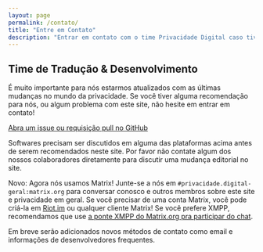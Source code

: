 ```yaml
---
layout: page
permalink: /contato/
title: "Entre em Contato"
description: "Entrar em contato com o time Privacidade Digital caso tiver alguma dúvida ou estiver com algum problema."
---
```


## Time de Tradução & Desenvolvimento

É muito importante para nós estarmos atualizados com as últimas mudanças no mundo da privacidade. Se você tiver alguma recomendação para nós, ou algum problema com este site, não hesite em entrar em contato!

[<i class="fab fa-github"></i> Abra um issue ou requisição pull no GitHub](https://github.com/PrivacidadeDigital/privacidade.digital/issues)

Softwares precisam ser discutidos em alguma das plataformas acima antes de serem recomendados neste site. Por favor não contate algum dos nossos colaboradores diretamente para discutir uma mudança editorial no site.

<span class="text-success"><i class="fas fa-comment"></i> Novo:</span> Agora nós usamos Matrix! Junte-se a nós em `#privacidade.digital-geral:matrix.org` para conversar conosco e outros membros sobre este site e privacidade em geral. Se você precisar de uma conta Matrix, você pode criá-la em [Riot.im](https://riot.im/) ou qualquer cliente Matrix! Se você prefere XMPP, recomendamos que use [a ponte XMPP do Matrix.org pra participar do chat](https://conversations.im/j/%23privacidade.digital-geral%23matrix.org@bridge.xmpp.matrix.org).

Em breve serão adicionados novos métodos de contato como email e informações de desenvolvedores frequentes.

<!-- <div class="row">
  <div class="col-12 col-sm-7 col-md-8 col-lg-9">
    <div class="card mb-4">
      <div class="card-header">
        Emails de Contato
      </div>
      <ul class="list-group list-group-flush">
        <li class="list-group-item"><strong>Abuso:</strong> abuse at privacytools dot io</li>
        <li class="list-group-item"><strong>Webmaster:</strong> webmaster at privacytools dot io</li>
        <li class="list-group-item"><strong>Hostmaster:</strong> hostmaster at privacytools dot io</li>
        <li class="list-group-item"><strong>Postmaster:</strong> postmaster at privacytools dot io</li>
        <li class="list-group-item"><strong>Segurança:</strong> security at privacytools dot io</li>
      </ul>
    </div>
    <div class="card mb-4">
      <div class="card-header">
        GitHub Issues
      </div>
      <ul class="list-group list-group-flush">
        <li class="list-group-item"><strong>Searx Issues:</strong> <a href="https://github.com/privacytoolsIO/search">github.com/privacytoolsIO/search</a></li>
        <li class="list-group-item"><strong>Website Issues:</strong> <a href="https://github.com/privacytoolsIO/privacytools.io">github.com/privacytoolsIO/privacytools.io</a></li>
      </ul>
    </div>
  </div>
  <div class="col-12 col-sm-5 col-md-4 col-lg-3">
    <div class="col-8 col-sm-12">
      <div class="card text-white bg-dark">
        <img class="card-img-top" src="/assets/img/layout/jonah.png" alt="Card image cap">
        <div class="card-body">
          <h5 class="card-title">Jonah</h5>
          <h6 class="card-subtitle mb-2 text-light">Administrador Líder</h6>
        </div>
        <ul class="list-group list-group-flush">
          <li class="list-group-item text-white bg-dark"><a href="mailto:jonah@privacytools.io" class="card-link text-white">Email</a></li>
          <li class="list-group-item text-white bg-dark"><a href="https://keybase.io/jonaharagon/pgp_keys.asc?fingerprint=9bd822880e2784ee5c929cd6db49bb255b868219" class="card-link text-white">GPG</a></li>
          <li class="list-group-item text-white bg-dark"><a href="https://github.com/JonahAragon" class="card-link text-white">GitHub</a></li>
        </ul>
      </div>
    </div>
  </div>
</div> -->
